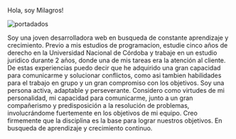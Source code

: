 Hola, soy Milagros! 

![portadados](https://user-images.githubusercontent.com/100446836/206327757-37e3d48b-3b49-4c12-a592-0a99c14915ef.png)

Soy una joven desarrolladora web en busqueda de constante aprendizaje y crecimiento.
Previo a mis estudios de programacion, estudie cinco años de derecho en la Universidad Nacional de Córdoba y trabaje en un estudio juridico durante 2 años, donde una de mis tareas era la atención al cliente. 
De estas experiencias puedo decir que he adquirido una gran capacidad para comunicarme y solucionar conflictos, como asi tambien habilidades para el trabajo en grupo y un gran compromiso con los objetivos.
Soy una persona activa, adaptable y perseverante. 
Considero como virtudes de mi personalidad, mi capacidad para comunicarme, junto a un gran compañerismo y predisposición a la resolución de problemas, involucrándome fuertemente en los objetivos de mi equipo.
Creo firmemente que la disciplina es la base para lograr nuestros objetivos.
En busqueda de aprendizaje y crecimiento continuo.
